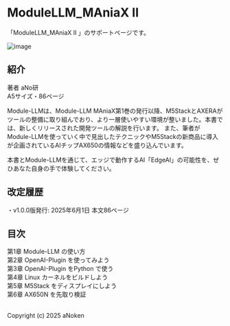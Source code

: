 # ModuleLLM_MAniaX Ⅱ

「ModuleLLM_MAniaX Ⅱ 」のサポートページです。<br>

![image](https://github.com/user-attachments/assets/ad730a38-efad-4238-ae96-7fe404b409cf)


## 紹介
著者 aNo研<br>
A5サイズ・86ページ<br>

Module-LLMは、Module-LLM MAniaX第1巻の発行以降、M5StackとAXERAがツールの整備に取り組んでおり、より一層使いやすい環境が整いました。本書では、新しくリリースされた開発ツールの解説を行います。
また、筆者がModule-LLMを使っていく中で見出したテクニックやM5Stackの新商品に導入が企画されているAIチップAX650の情報などを盛り込んでいます。<br>

本書とModule-LLMを通じて、エッジで動作するAI「EdgeAI」の可能性を、ぜひあなた自身の手で体験してください。<br>



## 改定履歴
・v1.0.0版発行: 2025年6月1日 本文86ページ<br>

## 目次<br>
第1章 Module-LLM の使い方<br>
第2章 OpenAI-Plugin を使ってみよう<br>
第3章 OpenAI-Plugin をPython で使う<br>
第4章 Linux カーネルをビルドしよう<br>
第5章 M5Stack をディスプレイにしよう<br>
第6章 AX650N を先取り検証<br>

<br>
Copyright (c) 2025 aNoken<br>

